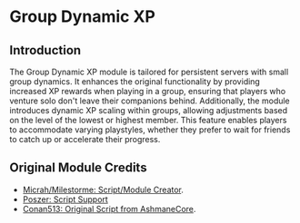 # Group Dynamic XP
## Introduction
The Group Dynamic XP module is tailored for persistent servers with small group dynamics. It enhances the original functionality by providing increased XP rewards when playing in a group, ensuring that players who venture solo don't leave their companions behind. Additionally, the module introduces dynamic XP scaling within groups, allowing adjustments based on the level of the lowest or highest member. This feature enables players to accommodate varying playstyles, whether they prefer to wait for friends to catch up or accelerate their progress.

## Original Module Credits

- [Micrah/Milestorme: Script/Module Creator](https://github.com/milestorme).
- [Poszer: Script Support](https://github.com/poszer) 
- [Conan513: Original Script from AshmaneCore](https://github.com/conan513).

